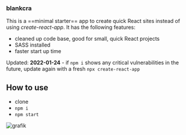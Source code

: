 ### blankcra

This is a ==minimal starter== app to create quick React sites  instead of using *create-react-app*. It has the following features:

- cleaned up code base, good for small, quick React projects
- SASS installed
- faster start up time

Updated: **2022-01-24** - if `npm i` shows any critical vulnerabilities in the future, update again with a fresh `npx create-react-app`

## How to use

- clone
- `npm i`
- `npm start`

![grafik](https://user-images.githubusercontent.com/446574/150701205-6d93b6dc-33a2-4485-bc6d-a799efa6199e.png)

